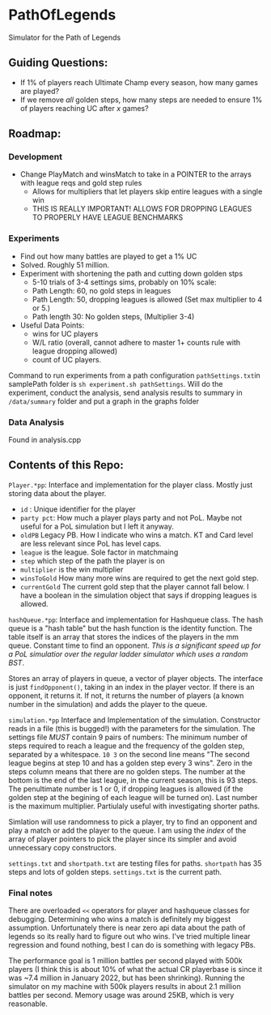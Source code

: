 # PathOfLegends
Simulator for the Path of Legends

## Guiding Questions: 

- If 1% of players reach Ultimate Champ every season, how many games are played?
- If we remove *all* golden steps, how many steps are needed to ensure 1% of players reaching UC after *x* games?

## Roadmap:
 
### Development

- Change PlayMatch and winsMatch to take in a POINTER to the arrays with league reqs and gold step rules 
 	- Allows for multipliers that let players skip entire leagues with a single win 
	- THIS IS REALLY IMPORTANT! ALLOWS FOR DROPPING LEAGUES TO PROPERLY HAVE LEAGUE BENCHMARKS

### Experiments
- Find out how many battles are played to get a 1% UC
- Solved. Roughly 51 million. 
- Experiment with shortening the path and cutting down golden stps
	- 5-10 trials of 3-4 settings sims, probably on 10% scale: 
	- Path Length: 60,  no gold steps in leagues
	- Path Length: 50, dropping leagues is allowed (Set max multiplier to 4 or 5.)
	-  Path length 30: No golden steps, (Multiplier 3-4)
- Useful Data Points: 
	- wins for UC players
	- W/L ratio (overall, cannot adhere to master 1+ counts rule with league dropping allowed)
	- count of UC players. 

Command to run experiments from a path configuration `pathSettings.txt`in samplePath folder is
`sh experiment.sh pathSettings`. 
Will do the experiment, conduct the analysis, send analysis results to summary in `/data/summary` folder and put a graph in the graphs folder

### Data Analysis

Found in analysis.cpp

## Contents of this Repo: 

`Player.*pp`: Interface and implementation for the player class.  Mostly just storing data about the player. 

- `id` : Unique identifier for the player 
- `party pct`: How much a player plays party and not PoL. Maybe not useful for a PoL simulation but I left it anyway. 
- `oldPB` Legacy PB. How I indicate who wins a match. KT and Card level are less relevant since PoL has level caps. 
- `league` is the league. Sole factor in matchmaing
- `step` which step of the path the player is on
- `multiplier` is the win multiplier
- `winsToGold` How many more wins are required to get the next gold step. 
- `currentGold` The current gold step that the player cannot fall below. I have a boolean in the simulation object that says if dropping leagues is allowed. 

`hashQueue.*pp`: Interface and implementation for Hashqueue class. The hash queue is a "hash table" but the hash function is the identity function. The table itself is an array that stores the indices of the players in the mm queue. Constant time to find an opponent.  *This is a significant speed up for a PoL simulatior over the regular ladder simulator which uses a random BST*.

Stores an array of players in queue, a vector of player objects. The interface is just `findOpponent()`, taking in an index in the player vector. If there is an opponent, it returns it. If not, it returns the number of players (a known number in the simulation) and adds the player to the queue. 

`simulation.*pp` Interface and Implementation of the simulation. Constructor reads in a file (this is bugged!) with the parameters for the simulation. The settings file _MUST_ contain 9 pairs of numbers: The minimum number of steps required to reach a league and the frequency of the golden step, separated by a whitespace. `10 3` on the second line means "The second league begins at step 10 and has a golden step every 3 wins". Zero in the steps column means that there are no golden steps.  The number at the bottom is the end of the last league, in the current season, this is 93 steps. The penultimate number is 1 or 0, if dropping leagues is allowed (if the golden step at the begining of each league will be turned on). Last number is the maximum multiplier. Partiulaly useful with investigating shorter paths.  

Simlation will use randomness to pick a player, try to find an opponent and play a match or add the player to the queue. I am using the *index* of the array of player pointers to pick the player since its simpler and avoid unnecessary copy constructors. 

`settings.txt` and `shortpath.txt` are testing files for paths. `shortpath` has 35 steps and lots of golden steps. `settings.txt` is the current path. 

### Final notes

There are overloaded `<<` operators for player and hashqueue classes for debugging. Determining who wins a match is definitely my biggest assumption. Unfortunately there is near zero api data about the path of legends so its really hard to figure out who wins. I've tried multiple linear regression and found nothing, best I can do is something with legacy PBs. 

The performance goal is 1 million battles per second played with 500k players (I think this is about 10% of what the actual CR playerbase is since it was ~7.4 million in January 2022, but has been shrinking). Running the simulator on my machine with 500k players results in about 2.1 million battles per second. Memory usage was around 25KB, which is very reasonable. 